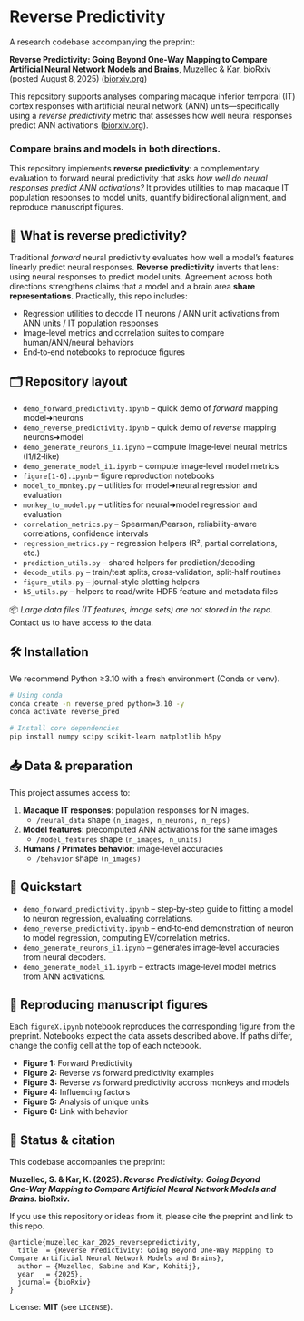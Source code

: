 # Reverse Predictivity

A research codebase accompanying the preprint:

**Reverse Predictivity: Going Beyond One-Way Mapping to Compare Artificial Neural Network Models and Brains**, Muzellec & Kar, bioRxiv (posted August 8, 2025) ([biorxiv.org](https://www.biorxiv.org/content/10.1101/2025.08.08.669382v1))

This repository supports analyses comparing macaque inferior temporal (IT) cortex responses with artificial neural network (ANN) units—specifically using a *reverse predictivity* metric that assesses how well neural responses predict ANN activations ([biorxiv.org](https://www.biorxiv.org/content/10.1101/2025.08.08.669382v1)).

### Compare brains and models in both directions.

This repository implements **reverse predictivity**: a complementary evaluation to forward neural predictivity that asks *how well do neural responses predict ANN activations?* It provides utilities to map macaque IT population responses to model units, quantify bidirectional alignment, and reproduce manuscript figures.

## 🧠 What is reverse predictivity?
Traditional *forward* neural predictivity evaluates how well a model’s features linearly predict neural responses. **Reverse predictivity** inverts that lens: using neural responses to predict model units. Agreement across both directions strengthens claims that a model and a brain area **share representations**. Practically, this repo includes:

- Regression utilities to decode IT neurons / ANN unit activations from ANN units / IT population responses
- Image‑level metrics and correlation suites to compare human/ANN/neural behaviors
- End‑to‑end notebooks to reproduce figures

## 🗂️ Repository layout

- `demo_forward_predictivity.ipynb` – quick demo of *forward* mapping model➜neurons
- `demo_reverse_predictivity.ipynb` – quick demo of *reverse* mapping neurons➜model
- `demo_generate_neurons_i1.ipynb` – compute image‑level neural metrics (I1/I2‑like)
- `demo_generate_model_i1.ipynb` – compute image‑level model metrics
- `figure[1-6].ipynb` – figure reproduction notebooks
- `model_to_monkey.py` – utilities for model➜neural regression and evaluation
- `monkey_to_model.py` – utilities for neural➜model regression and evaluation
- `correlation_metrics.py` – Spearman/Pearson, reliability‑aware correlations, confidence intervals
- `regression_metrics.py` – regression helpers (R², partial correlations, etc.)
- `prediction_utils.py` – shared helpers for prediction/decoding
- `decode_utils.py` – train/test splits, cross‑validation, split‑half routines
- `figure_utils.py` – journal‑style plotting helpers
- `h5_utils.py` – helpers to read/write HDF5 feature and metadata files

📦 *Large data files (IT features, image sets) are not stored in the repo.* Contact us to have access to the data.

## 🛠️ Installation

We recommend Python ≥3.10 with a fresh environment (Conda or venv).

```bash
# Using conda
conda create -n reverse_pred python=3.10 -y
conda activate reverse_pred

# Install core dependencies
pip install numpy scipy scikit-learn matplotlib h5py
```

## 📥 Data & preparation

This project assumes access to:

1. **Macaque IT responses**: population responses for N images.
   - `/neural_data` shape `(n_images, n_neurons, n_reps)`
2. **Model features**: precomputed ANN activations for the same images
   - `/model_features` shape `(n_images, n_units)` 
3. **Humans / Primates behavior**: image‑level accuracies
   - `/behavior` shape `(n_images)`

## 🚀 Quickstart
- `demo_forward_predictivity.ipynb` – step‑by‑step guide to fitting a model to neuron regression, evaluating correlations.
- `demo_reverse_predictivity.ipynb` – end‑to‑end demonstration of neuron to model regression, computing EV/correlation metrics.
- `demo_generate_neurons_i1.ipynb` – generates image‑level accuracies from neural decoders.
- `demo_generate_model_i1.ipynb` – extracts image‑level model metrics from ANN activations.

## 🔁 Reproducing manuscript figures
Each `figureX.ipynb` notebook reproduces the corresponding figure from the preprint. Notebooks expect the data assets described above. If paths differ, change the config cell at the top of each notebook.

- **Figure 1:** Forward Predictivity
- **Figure 2:** Reverse vs forward predictivity examples
- **Figure 3:** Reverse vs forward predictivity accross monkeys and models
- **Figure 4:** Influencing factors
- **Figure 5:** Analysis of unique units
- **Figure 6:** Link with behavior

## 📌 Status & citation
This codebase accompanies the preprint:

**Muzellec, S. & Kar, K. (2025). _Reverse Predictivity: Going Beyond One‑Way Mapping to Compare Artificial Neural Network Models and Brains_. bioRxiv.**

If you use this repository or ideas from it, please cite the preprint and link to this repo.

```
@article{muzellec_kar_2025_reversepredictivity,
  title  = {Reverse Predictivity: Going Beyond One-Way Mapping to Compare Artificial Neural Network Models and Brains},
  author = {Muzellec, Sabine and Kar, Kohitij},
  year   = {2025},
  journal= {bioRxiv}
}
```

License: **MIT** (see `LICENSE`).
